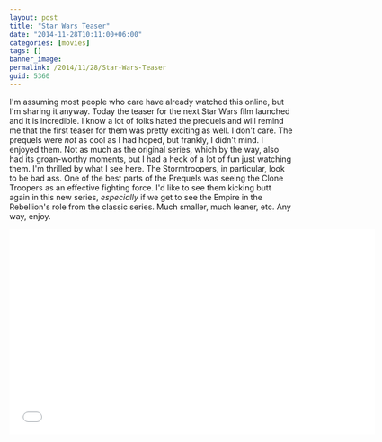 ```yaml
---
layout: post
title: "Star Wars Teaser"
date: "2014-11-28T10:11:00+06:00"
categories: [movies]
tags: []
banner_image: 
permalink: /2014/11/28/Star-Wars-Teaser
guid: 5360
---
```


<p>
I'm assuming most people who care have already watched this online, but I'm sharing it anyway. Today the teaser for the next Star Wars film launched and it is incredible. I know a lot of folks hated the prequels and will remind me that the first teaser for them was pretty exciting as well. I don't care. The prequels were <i>not</i> as cool as I had hoped, but frankly, I didn't mind. I enjoyed them. Not as much as the original series, which by the way, also had its groan-worthy moments, but I had a heck of a lot of fun just watching them. I'm thrilled by what I see here. The Stormtroopers, in particular, look to be bad ass. One of the best parts of the Prequels was seeing the Clone Troopers as an effective fighting force. I'd like to see them kicking butt again in this new series, <i>especially</i> if we get to see the Empire in the Rebellion's role from the classic series. Much smaller, much leaner, etc. Any way, enjoy.
</p>
<!--more-->
<iframe width="650" height="366" src="//www.youtube.com/embed/OMOVFvcNfvE?rel=0" frameborder="0" allowfullscreen></iframe>